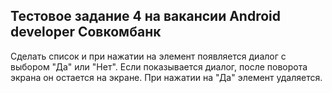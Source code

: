 ## Тестовое задание 4 на вакансии Android developer Совкомбанк

Сделать список и при нажатии на элемент появляется диалог с выбором "Да" или "Нет".
Если показывается диалог, после поворота экрана он остается на экране.
При нажатии на "Да" элемент удаляется.